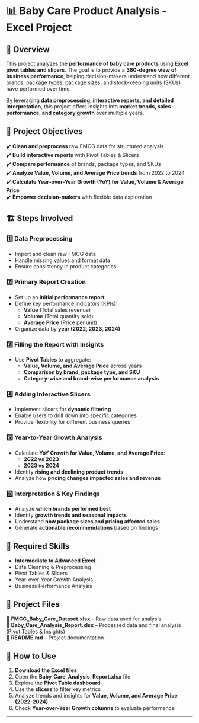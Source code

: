 # 📊 Baby Care Product Analysis - Excel Project  

## 📝 Overview  
This project analyzes the **performance of baby care products** using **Excel pivot tables and slicers**. The goal is to provide a **360-degree view of business performance**, helping decision-makers understand how different brands, package types, package sizes, and stock-keeping units (SKUs) have performed over time.  

By leveraging **data preprocessing, interactive reports, and detailed interpretation**, this project offers insights into **market trends, sales performance, and category growth** over multiple years.  

## 🚀 Project Objectives  
✔️ **Clean and preprocess** raw FMCG data for structured analysis  
✔️ **Build interactive reports** with Pivot Tables & Slicers  
✔️ **Compare performance** of brands, package types, and SKUs  
✔️ **Analyze Value, Volume, and Average Price trends** from 2022 to 2024  
✔️ **Calculate Year-over-Year Growth (YoY) for Value, Volume & Average Price**  
✔️ **Empower decision-makers** with flexible data exploration  

## 🏗️ Steps Involved  

### **1️⃣ Data Preprocessing**  
- Import and clean raw FMCG data  
- Handle missing values and format data  
- Ensure consistency in product categories  

### **2️⃣ Primary Report Creation**  
- Set up an **initial performance report**  
- Define key performance indicators (KPIs):  
  - **Value** (Total sales revenue)  
  - **Volume** (Total quantity sold)  
  - **Average Price** (Price per unit)  
- Organize data by **year (2022, 2023, 2024)**  

### **3️⃣ Filling the Report with Insights**  
- Use **Pivot Tables** to aggregate:  
  - **Value, Volume, and Average Price** across years  
  - **Comparison by brand, package type, and SKU**  
  - **Category-wise and brand-wise performance analysis**  

### **4️⃣ Adding Interactive Slicers**  
- Implement slicers for **dynamic filtering**  
- Enable users to drill down into specific categories  
- Provide flexibility for different business queries  

### **5️⃣ Year-to-Year Growth Analysis**  
- Calculate **YoY Growth for Value, Volume, and Average Price**:  
  - **2022 vs 2023**  
  - **2023 vs 2024**  
- Identify **rising and declining product trends**  
- Analyze how **pricing changes impacted sales and revenue**  

### **6️⃣ Interpretation & Key Findings**  
- Analyze **which brands performed best**  
- Identify **growth trends and seasonal impacts**  
- Understand **how package sizes and pricing affected sales**  
- Generate **actionable recommendations** based on findings  

## 📌 Required Skills  
- **Intermediate to Advanced Excel**  
- Data Cleaning & Preprocessing  
- Pivot Tables & Slicers  
- Year-over-Year Growth Analysis  
- Business Performance Analysis  

## 📂 Project Files  
📁 **FMCG_Baby_Care_Dataset.xlsx** – Raw data used for analysis  
📁 **Baby_Care_Analysis_Report.xlsx** – Processed data and final analysis (Pivot Tables & Insights)  
📁 **README.md** – Project documentation  

## 📎 How to Use  
1. **Download the Excel files**  
2. Open the **Baby_Care_Analysis_Report.xlsx** file  
3. Explore the **Pivot Table dashboard**  
4. Use the **slicers** to filter key metrics  
5. Analyze trends and insights for **Value, Volume, and Average Price (2022-2024)**  
6. Check **Year-over-Year Growth columns** to evaluate performance  

---
